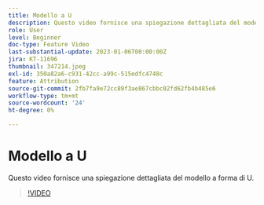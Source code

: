 ```yaml
---
title: Modello a U
description: Questo video fornisce una spiegazione dettagliata del modello a forma di U.
role: User
level: Beginner
doc-type: Feature Video
last-substantial-update: 2023-01-06T00:00:00Z
jira: KT-11696
thumbnail: 347214.jpeg
exl-id: 350a82a6-c931-42cc-a99c-515edfc4748c
feature: Attribution
source-git-commit: 2fb7fa9e72cc89f3ae867cbbc02fd62fb4b485e6
workflow-type: tm+mt
source-wordcount: '24'
ht-degree: 0%

---
```


# Modello a U

Questo video fornisce una spiegazione dettagliata del modello a forma di U.

>[!VIDEO](https://video.tv.adobe.com/v/347214/?quality=12&learn=on)

